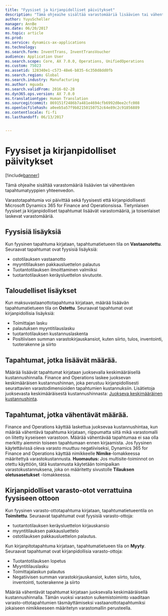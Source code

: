 ```yaml
---
title: "Fyysiset ja kirjanpidolliset päivitykset"
description: "Tämä ohjeaihe sisältää varastomääriä lisäävien tai vähentävien tapahtumatyyppien yhteenvedon."
author: YuyuScheller
manager: AnnBe
ms.date: 06/20/2017
ms.topic: article
ms.prod: 
ms.service: dynamics-ax-applications
ms.technology: 
ms.search.form: InventTrans, InventTransVoucher
audience: Application User
ms.search.scope: Core, AX 7.0.0, Operations, UnifiedOperations
ms.custom: 75023
ms.assetid: 128340e1-c573-48e6-b835-6c350d8dd0fb
ms.search.region: Global
ms.search.industry: Manufacturing
ms.author: mguada
ms.search.validFrom: 2016-02-28
ms.dyn365.ops.version: AX 7.0.0
ms.translationtype: Human Translation
ms.sourcegitcommit: 869151f2486b7a481e4694cfb6992d0ee2cfc008
ms.openlocfilehash: a0eeb5a57f9b82150150752c64e89c2c91856889
ms.contentlocale: fi-fi
ms.lasthandoff: 06/13/2017


---
```


# Fyysiset ja kirjanpidolliset päivitykset
<a id="physical-and-financial-updates" class="xliff"></a>

[!include[banner](../includes/banner.md)]


Tämä ohjeaihe sisältää varastomääriä lisäävien tai vähentävien tapahtumatyyppien yhteenvedon. 

Varastotapahtumia voi päivittää sekä fyysisesti että kirjanpidollisesti Microsoft Dynamics 365 for Finance and Operationsissa. Tietynlaisen fyysiset ja kirjanpidolliset tapahtumat lisäävät varastomääriä, ja toisenlaiset laskevat varastomääriä.

## Fyysisiä lisäyksiä
<a id="physical-increases" class="xliff"></a>
Kun fyysinen tapahtuma kirjataan, tapahtumatietueen tila on **Vastaanotettu**. Seuraavat tapahtumat ovat fyysisiä lisäyksiä:

-   ostotilauksen vastaanotto
-   myyntitilauksen pakkausluettelon palautus
-   Tuotantotilauksen ilmoittaminen valmiiksi
-   tuotantotilauksen keräysluettelon sivutuote.

## Taloudelliset lisäykset
<a id="financial-increases" class="xliff"></a>
Kun maksuvastaanottotapahtuma kirjataan, määrää lisäävän tapahtumatietueen tila on **Ostettu**. Seuraavat tapahtumat ovat kirjanpidollisia lisäyksiä:

-   Toimittajan lasku
-   palautuksen myyntitilauslasku
-   tuotantotilauksen kustannuslaskenta
-   Positiivisen summan varastokirjauskansiot, kuten siirto, tulos, inventointi, tuoterakenne ja siirto

## Tapahtumat, jotka lisäävät määrää.
<a id="transactions-that-increase-quantity" class="xliff"></a>
Määrää lisäävät tapahtumat kirjataan juoksevalla keskimääräisellä kustannushinnalla. Finance and Operations laskee juoksevan keskimääräisen kustannushinnan, joka perustuu kirjanpidollisesti seurattavien varastodimensioiden tapahtumien kustannuksiin. Lisätietoja juoksevasta keskimääräisestä kustannushinnasta: [Juokseva keskimääräinen kustannushinta](running-average-cost-price.md).

## Tapahtumat, jotka vähentävät määrää.
<a id="transactions-that-decrease-quantity" class="xliff"></a>
Finance and Operations käyttää laskettua juoksevaa kustannushintaa, kun määrää vähentävä tapahtuma kirjataan, riippumatta siitä mikä varastomalli on liitetty kyseiseen varastoon. Määrää vähentävää tapahtumaa ei saa olla merkitty aiemmin toiseen tapahtumaan ennen kirjaamista. Jos fyysinen käytettävissä oleva varasto muuttuu negatiiviseksi, Dynamics 365 for Finance and Operations käyttää nimikkeelle **Nimike**-lomakkeessa määritettyä varastokustannusta. **Huomautus:** Jos multisite-toiminnot on otettu käyttöön, tätä kustannusta käytetään toimipaikan varastokustannuksena, joka on määritetty sivustolle **Tilauksen oletusasetukset** -lomakkeessa.

## Kirjanpidolliset varasto-otot verrattuina fyysiseen ottoon
<a id="physical-issues-vs-financial-issues" class="xliff"></a>
Kun fyysinen varasto-ottotapahtuma kirjataan, tapahtumatietueentila on **Toimitettu**. Seuraavat tapahtumat ovat fyysisiä varasto-ottoja:

-   tuotantotilauksen keräysluettelon kirjauskansio
-   myyntitilauksen pakkausluettelo
-   ostotilauksen pakkausluettelon palautus.

Kun kirjanpitotapahtuma kirjataan, tapahtumatietueen tila on **Myyty**. Seuraavat tapahtumat ovat kirjanpidollisia varasto-ottoja:

-   Tuotantotilauksen lopetus
-   Myyntitilauslasku
-   Toimittajalaskun palautus
-   Negatiivisen summan varastokirjauskansiot, kuten siirto, tulos, inventointi, tuoterakenne ja siirto

Määrää vähentävät tapahtumat kirjataan juoksevalla keskimääräisellä kustannushinnalla. Tämän vuoksi varaston sulkemistoiminto vaaditaan varasto-ottotapahtumien täsmäyttämiseksi vastaanottotapahtumiksi jokaiseen nimikkeeseen määritetyn varastomallin perusteella.




